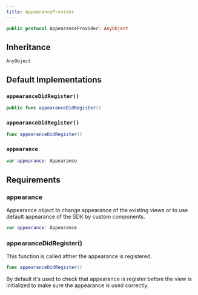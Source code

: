 ```yaml
---
title: AppearanceProvider
---
```


``` swift
public protocol AppearanceProvider: AnyObject 
```

## Inheritance

`AnyObject`

## Default Implementations

### `appearanceDidRegister()`

``` swift
public func appearanceDidRegister() 
```

### `appearanceDidRegister()`

``` swift
func appearanceDidRegister() 
```

### `appearance`

``` swift
var appearance: Appearance 
```

## Requirements

### appearance

Appearance object to change appearance of the existing views or to use default appearance of the SDK by custom components.

``` swift
var appearance: Appearance 
```

### appearanceDidRegister()

This function is called afther the appearance is registered.

``` swift
func appearanceDidRegister()
```

By default it's used to check that appearance is register before the view is initialized
to make sure the appearance is used correctly.
